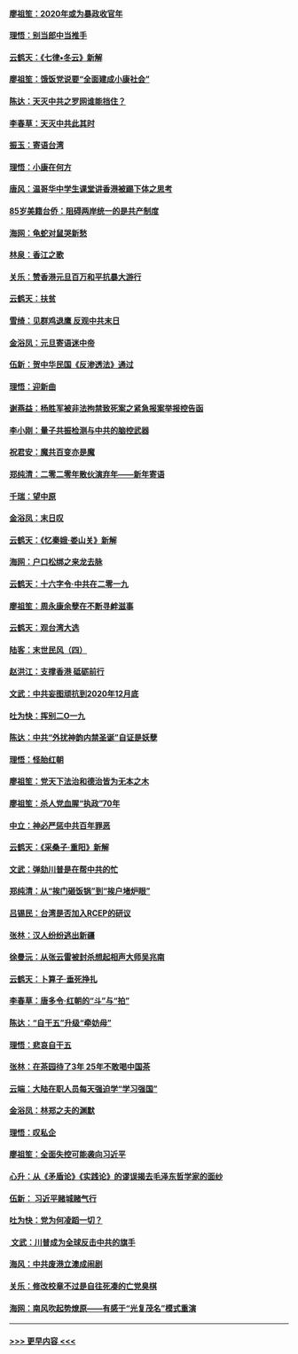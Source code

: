 #### [廖祖笙：2020年或为暴政收官年](../pages/nsc993/n11768216.md?t=01050755) 
#### [理悟：别当郎中当推手](../pages/nsc993/n11768243.md?t=01050755) 
#### [云鹤天：《七律▪冬云》新解](../pages/nsc993/n11768204.md?t=01050755) 
#### [廖祖笙：饿饭党说要“全面建成小康社会”](../pages/nsc993/n11767482.md?t=01050755) 
#### [陈达：天灭中共之罗网谁能挡住？](../pages/nsc993/n11767465.md?t=01050755) 
#### [李春草：天灭中共此其时](../pages/nsc993/n11767452.md?t=01050755) 
#### [振玉：寄语台湾](../pages/nsc993/n11767432.md?t=01050755) 
#### [理悟：小康在何方](../pages/nsc993/n11767394.md?t=01050755) 
#### [唐风：温哥华中学生课堂讲香港被踢下体之思考](../pages/nsc993/n11766848.md?t=01050755) 
#### [85岁美籍台侨：阻碍两岸统一的是共产制度](../pages/nsc993/n11765043.md?t=01050755) 
#### [海网：龟蛇对鼠哭新愁](../pages/nsc993/n11764895.md?t=01050755) 
#### [林泉：香江之歌](../pages/nsc993/n11764415.md?t=01050755) 
#### [关乐：赞香港元旦百万和平抗暴大游行](../pages/nsc993/n11764382.md?t=01050755) 
#### [云鹤天：扶贫](../pages/nsc993/n11764245.md?t=01050755) 
#### [雪绮：见群鸡退鹰  反观中共末日](../pages/nsc993/n11762112.md?t=01050755) 
#### [金浴凤：元旦寄语迷中帝](../pages/nsc993/n11761788.md?t=01050755) 
#### [伍新：贺中华民国《反渗透法》通过](../pages/nsc993/n11761994.md?t=01050755) 
#### [理悟：迎新曲](../pages/nsc993/n11761152.md?t=01050755) 
#### [谢燕益：杨胜军被非法拘禁致死案之紧急报案举报控告函](../pages/nsc993/n11756134.md?t=01050755) 
#### [李小刚：量子共振检测与中共的脑控武器](../pages/nsc993/n11754518.md?t=01050755) 
#### [祝君安：魔共百变亦是魔](../pages/nsc993/n11754469.md?t=01050755) 
#### [郑纯清：二零二零年散伙演弃年——新年寄语](../pages/nsc993/n11754195.md?t=01050755) 
#### [千瑞：望中原](../pages/nsc993/n11754159.md?t=01050755) 
#### [金浴凤：末日叹](../pages/nsc993/n11752359.md?t=01050755) 
#### [云鹤天：《忆秦娥‧娄山关》新解](../pages/nsc993/n11752348.md?t=01050755) 
#### [海网：户口松绑之来龙去脉](../pages/nsc993/n11752328.md?t=01050755) 
#### [云鹤天：十六字令‧中共在二零一九](../pages/nsc993/n11752305.md?t=01050755) 
#### [廖祖笙：周永康余孽在不断寻衅滋事](../pages/nsc993/n11751013.md?t=01050755) 
#### [云鹤天：观台湾大选](../pages/nsc993/n11751007.md?t=01050755) 
#### [陆客：末世民风（四）](../pages/nsc993/n11749203.md?t=01050755) 
#### [赵洪江：支撑香港 砥砺前行](../pages/nsc993/n11748482.md?t=01050755) 
#### [文武：中共妄图顽抗到2020年12月底](../pages/nsc993/n11748446.md?t=01050755) 
#### [吐为快：挥别二O一九](../pages/nsc993/n11748411.md?t=01050755) 
#### [陈达：中共“外扰神韵内禁圣诞”自证是妖孽](../pages/nsc993/n11748226.md?t=01050755) 
#### [理悟：怪胎红朝](../pages/nsc993/n11748206.md?t=01050755) 
#### [廖祖笙：党天下法治和德治皆为无本之木](../pages/nsc993/n11748135.md?t=01050755) 
#### [廖祖笙：杀人党血腥“执政”70年](../pages/nsc993/n11745144.md?t=01050755) 
#### [中立：神必严惩中共百年罪恶](../pages/nsc993/n11744970.md?t=01050755) 
#### [云鹤天：《采桑子‧重阳》新解](../pages/nsc993/n11744948.md?t=01050755) 
#### [文武：弹劾川普是在帮中共的忙](../pages/nsc993/n11744758.md?t=01050755) 
#### [郑纯清：从“挨门砸饭锅”到“挨户堵炉眼”](../pages/nsc993/n11744745.md?t=01050755) 
#### [吕锡民：台湾是否加入RCEP的研议](../pages/nsc993/n11744701.md?t=01050755) 
#### [张林：汉人纷纷逃出新疆](../pages/nsc993/n11743530.md?t=01050755) 
#### [徐曼沅：从张云雷被封杀想起相声大师吴兆南](../pages/nsc993/n11741816.md?t=01050755) 
#### [云鹤天：卜算子‧垂死挣扎](../pages/nsc993/n11739956.md?t=01050755) 
#### [李春草：唐多令‧红朝的“斗”与“拍”](../pages/nsc993/n11739830.md?t=01050755) 
#### [陈达：“自干五”升级“牵妨母”](../pages/nsc993/n11739724.md?t=01050755) 
#### [理悟：悲哀自干五](../pages/nsc993/n11739547.md?t=01050755) 
#### [张林：在茶园待了3年 25年不敢喝中国茶](../pages/nsc993/n11739240.md?t=01050755) 
#### [云端：大陆在职人员每天强迫学“学习强国”](../pages/nsc993/n11738735.md?t=01050755) 
#### [金浴凤：林郑之夫的渊默](../pages/nsc993/n11737735.md?t=01050755) 
#### [理悟：叹私企](../pages/nsc993/n11737715.md?t=01050755) 
#### [廖祖笙：全面失控可能袭向习近平](../pages/nsc993/n11737704.md?t=01050755) 
#### [心升：从《矛盾论》《实践论》的谬误揭去毛泽东哲学家的面纱](../pages/nsc993/n11736962.md?t=01050755) 
#### [伍新： 习近平赌城赌气行](../pages/nsc993/n11736929.md?t=01050755) 
#### [吐为快：党为何凌蹈一切？](../pages/nsc993/n11736915.md?t=01050755) 
#### [ 文武：川普成为全球反击中共的旗手](../pages/nsc993/n11736882.md?t=01050755) 
#### [海风：中共废港立澳成闹剧](../pages/nsc993/n11735857.md?t=01050755) 
#### [关乐：修改校章不过是自往死凑的亡党臭棋](../pages/nsc993/n11735097.md?t=01050755) 
#### [海网：南风吹起势燎原——有感于“光复茂名”模式重演](../pages/nsc993/n11732308.md?t=01050755) 

----
#### [ >>> 更早内容 <<< ](../indexes/nsc993-earlier.md)
